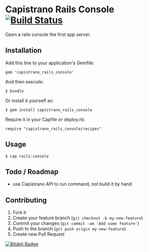 # Capistrano Rails Console [![Build Status](https://travis-ci.org/timoschilling/capistrano_rails_console.png?branch=master)](https://travis-ci.org/timoschilling/capistrano_rails_console)

Open a rails console the first app server.

## Installation

Add this line to your application's Gemfile:

    gem 'capistrano_rails_console'

And then execute:

    $ bundle

Or install it yourself as:

    $ gem install capistrano_rails_console

Require it in your Capfile or deploy.rb:

    require "capistrano_rails_console/recipes"

## Usage

    $ cap rails:console

## Todo / Roadmap

* use Capistrano API to run command, not build it by hand

## Contributing

1. Fork it
2. Create your feature branch (`git checkout -b my-new-feature`)
3. Commit your changes (`git commit -am 'Add some feature'`)
4. Push to the branch (`git push origin my-new-feature`)
5. Create new Pull Request


[![Bitdeli Badge](https://d2weczhvl823v0.cloudfront.net/timoschilling/capistrano_rails_console/trend.png)](https://bitdeli.com/free "Bitdeli Badge")

